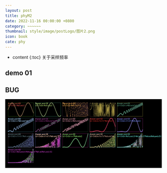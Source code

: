 ```yaml
---
layout: post
title: phyM2
date: 2022-11-16 00:00:00 +0800
category: ~~~~~~
thumbnail: style/image/postLogo/图片2.png
icon: book
cate: phy
---
```



* content
{:toc}
关于采样频率

## demo 01

<div id="canva_container" style="width:100%;"></div>
<!-- <script src="../jsfun/ploter.js"></script> -->
<script src="{{ '/jsfun/ploter.js' | prepend: site.baseurl    }}   "></script>
<script>
// add_game_canvas_to_container("canva_container")
</script>



## BUG 

![1668801372449](style/image/ALL_MY_MD_2/1668801372449.png)

